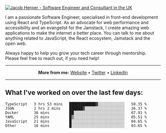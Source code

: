 [![Jacob Herper - Software Engineer and Consultant in the UK](https://res.cloudinary.com/jacobherper/image/upload/v1641506277/gh-image.png)](https://jacobherper.com/)

I am a passionate Software Engineer, specialised in front-end development using React and TypeScript. As an advocate for web performance and accessibility and an evangelist for the Jamstack, I create amazing web applications to make the internet a better place. You can talk to me about anything related to JavaScript, the React ecosystem, Jamstack and the open web.

Always happy to help you grow your tech career through mentorship. Please feel free to reach out, if you need help!

---

<p align="center">
  <strong>More from me:</strong> 
  <a href="https://jacobherper.com/">Website</a> •
  <a href="https://twitter.com/intent/follow?screen_name=jakeherp&tw_p=followbutton">Twitter</a> •
  <a href="https://www.linkedin.com/in/jacobherper/">LinkedIn</a>
</p>

---

## What I've worked on over the last few days:

<!--START_SECTION:waka-->

```text
TypeScript   3 hrs 53 mins   ████████████▓░░░░░░░░░░░░   50.35 %
JSON         2 hrs 2 mins    ██████▓░░░░░░░░░░░░░░░░░░   26.37 %
Docker       36 mins         ██░░░░░░░░░░░░░░░░░░░░░░░   07.91 %
YAML         25 mins         █▒░░░░░░░░░░░░░░░░░░░░░░░   05.51 %
JavaScript   21 mins         █░░░░░░░░░░░░░░░░░░░░░░░░   04.65 %
Other        16 mins         █░░░░░░░░░░░░░░░░░░░░░░░░   03.65 %
```

<!--END_SECTION:waka-->
